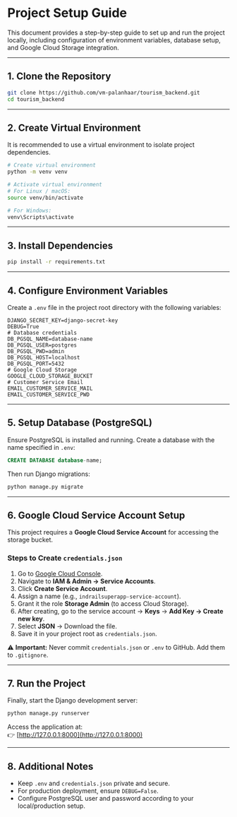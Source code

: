 # Project Setup Guide

This document provides a step-by-step guide to set up and run the project locally, including configuration of environment variables, database setup, and Google Cloud Storage integration.

---

## 1. Clone the Repository

```bash
git clone https://github.com/vm-palanhaar/tourism_backend.git
cd tourism_backend
```

---

## 2. Create Virtual Environment

It is recommended to use a virtual environment to isolate project dependencies.

```bash
# Create virtual environment
python -m venv venv

# Activate virtual environment
# For Linux / macOS:
source venv/bin/activate

# For Windows:
venv\Scripts\activate
```

---

## 3. Install Dependencies

```bash
pip install -r requirements.txt
```

---

## 4. Configure Environment Variables

Create a `.env` file in the project root directory with the following variables:

```env
DJANGO_SECRET_KEY=django-secret-key
DEBUG=True
# Database credentials
DB_PGSQL_NAME=database-name
DB_PGSQL_USER=postgres
DB_PGSQL_PWD=admin
DB_PGSQL_HOST=localhost
DB_PGSQL_PORT=5432
# Google Cloud Storage
GOOGLE_CLOUD_STORAGE_BUCKET
# Customer Service Email
EMAIL_CUSTOMER_SERVICE_MAIL
EMAIL_CUSTOMER_SERVICE_PWD
```

---

## 5. Setup Database (PostgreSQL)

Ensure PostgreSQL is installed and running. Create a database with the name specified in `.env`:

```sql
CREATE DATABASE database-name;
```

Then run Django migrations:

```bash
python manage.py migrate
```

---

## 6. Google Cloud Service Account Setup

This project requires a **Google Cloud Service Account** for accessing the storage bucket.

### Steps to Create `credentials.json`

1. Go to [Google Cloud Console](https://console.cloud.google.com/).
2. Navigate to **IAM & Admin → Service Accounts**.
3. Click **Create Service Account**.
4. Assign a name (e.g., `indrailsuperapp-service-account`).
5. Grant it the role **Storage Admin** (to access Cloud Storage).
6. After creating, go to the service account → **Keys** → **Add Key → Create new key**.
7. Select **JSON** → Download the file.
8. Save it in your project root as `credentials.json`.

⚠️ **Important:** Never commit `credentials.json` or `.env` to GitHub. Add them to `.gitignore`.

---

## 7. Run the Project

Finally, start the Django development server:

```bash
python manage.py runserver
```

Access the application at:  
👉 [http://127.0.0.1:8000](http://127.0.0.1:8000)

---

## 8. Additional Notes

- Keep `.env` and `credentials.json` private and secure.
- For production deployment, ensure `DEBUG=False`.
- Configure PostgreSQL user and password according to your local/production setup.
